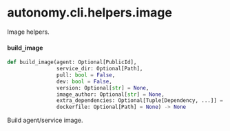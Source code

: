 <a id="autonomy.cli.helpers.image"></a>

# autonomy.cli.helpers.image

Image helpers.

<a id="autonomy.cli.helpers.image.build_image"></a>

#### build`_`image

```python
def build_image(agent: Optional[PublicId],
                service_dir: Optional[Path],
                pull: bool = False,
                dev: bool = False,
                version: Optional[str] = None,
                image_author: Optional[str] = None,
                extra_dependencies: Optional[Tuple[Dependency, ...]] = None,
                dockerfile: Optional[Path] = None) -> None
```

Build agent/service image.

